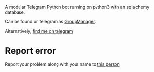 






A modular Telegram Python bot running on python3 with an sqlalchemy database.

Can be found on telegram as [GroupManager](https://t.me/tg_groupmanagerbot).

Alternatively, [find me on telegram](https://t.me/@OutOfController_bot)






# Report error
Report your problem along with your name to [this person](https://t.me/@OutOfController)
